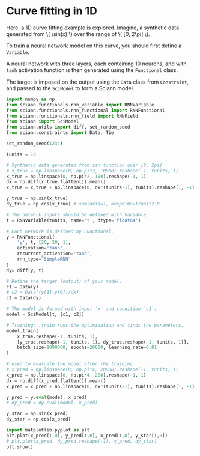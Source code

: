 
# Curve fitting in 1D

Here, a 1D curve fitting example is explored. Imagine, a synthetic data
generated from \\( \sin(x) \\) over the range of \\( [0, 2\pi] \\).

To train a neural network model on this curve, you should first define a `Variable`.

A neural network with three layers, each containing 10 neurons, and with `tanh` activation function is then generated
using the `Functional` class.

The target is imposed on the output using the `Data` class from `Constraint`, and passed to the `SciModel` to form a
Sciann model.


```python
import numpy as np
from sciann.functionals.rnn_variable import RNNVariable
from sciann.functionals.rnn_functional import RNNFunctional
from sciann.functionals.rnn_field import RNNField
from sciann import SciModel
from sciann.utils import diff, set_random_seed
from sciann.constraints import Data, Tie

set_random_seed(1234)

tunits = 10

# Synthetic data generated from sin function over [0, 2pi]
# x_true = np.linspace(0, np.pi*2, 10000).reshape(-1, tunits, 1)
x_true = np.linspace(0, np.pi*2, 100).reshape(-1, 1)
dx = np.diff(x_true.flatten()).mean()
x_true = x_true + np.linspace(0, dx*(tunits-1), tunits).reshape(1, -1)

y_true = np.sin(x_true)
dy_true = np.cos(x_true) #.sum(axis=1, keepdims=True)*2.0

# The network inputs should be defined with Variable.
t = RNNVariable(tunits, name='t', dtype='float64')

# Each network is defined by Functional.
y = RNNFunctional(
    'y', t, [20, 20, 1], 
    activation='tanh', 
    recurrent_activation='tanh', 
    rnn_type="SimpleRNN"
)
dy= diff(y, t)

# Define the target (output) of your model.
c1 = Data(y)
# c2 = Data((y[1]-y[0])/dx)
c2 = Data(dy)

# The model is formed with input `x` and condition `c1`.
model = SciModel(t, [c1, c2])

# Training: .train runs the optimization and finds the parameters.
model.train(
    x_true.reshape(-1, tunits, 1), 
    [y_true.reshape(-1, tunits, 1), dy_true.reshape(-1, tunits, 1)], 
    batch_size=1000000, epochs=20000, learning_rate=0.01
)

# used to evaluate the model after the training.
# x_pred = np.linspace(0, np.pi*4, 20000).reshape(-1, tunits, 1)
x_pred = np.linspace(0, np.pi*4, 200).reshape(-1, 1)
dx = np.diff(x_pred.flatten()).mean()
x_pred = x_pred + np.linspace(0, dx*(tunits-1), tunits).reshape(1, -1)

y_pred = y.eval(model, x_pred)
# dy_pred = dy.eval(model, x_pred)

y_star = np.sin(x_pred)
dy_star = np.cos(x_pred)

import matplotlib.pyplot as plt
plt.plot(x_pred[:,0], y_pred[:,0], x_pred[:,0], y_star[:,0])
# plt.plot(x_pred, dy_pred.reshape(-1), x_pred, dy_star)
plt.show()
```